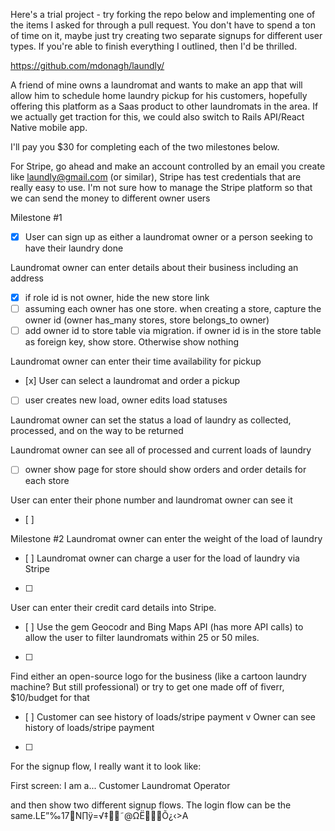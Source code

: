 Here's a trial project - try forking the repo below and implementing one of the items I asked for through a pull request. You don't have to spend a ton of time on it, maybe just try creating two separate signups for different user types. If you're able to finish everything I outlined, then I'd be thrilled.

https://github.com/mdonagh/laundly/

A friend of mine owns a laundromat and wants to make an app that will allow him to schedule home laundry pickup for his customers, hopefully offering this platform as a Saas product to other laundromats in the area. If we actually get traction for this, we could also switch to Rails API/React Native mobile app.

I'll pay you $30 for completing each of the two milestones below.

For Stripe, go ahead and make an account controlled by an email you create like laundly@gmail.com (or similar), Stripe has test credentials that are really easy to use. I'm not sure how to manage the Stripe platform so that we can send the money to different owner users


Milestone #1
- [x] User can sign up as either a laundromat owner or a person seeking to have their laundry done

Laundromat owner can enter details about their business including an address
- [x] if role id is not owner, hide the new store link
- [ ] assuming each owner has one store. when creating a store, capture the owner id (owner has_many stores, store belongs_to owner)
- [ ] add owner id to store table via migration. if owner id is in the store table as foreign key, show store. Otherwise show nothing

Laundromat owner can enter their time availability for pickup
- [x]
User can select a laundromat and order a pickup
- [ ] user creates new load, owner edits load statuses

Laundromat owner can set the status a load of laundry as collected, processed, and on the way to be returned

Laundromat owner can see all of processed and current loads of laundry
- [ ] owner show page for store should show orders and order details for each store

User can enter their phone number and laundromat owner can see it
- [ ] 

Milestone #2
Laundromat owner can enter the weight of the load of laundry
- [ ] 
Laundromat owner can charge a user for the load of laundry via Stripe
- [ ] 
User can enter their credit card details into Stripe.
- [ ] 
Use the gem Geocodr and Bing Maps API (has more API calls) to allow the user to filter laundromats within 25 or 50 miles.
- [ ] 
Find either an open-source logo for the business (like a cartoon laundry machine? But still professional) or try to get one made off of fiverr, $10/budget for that
- [ ] 
Customer can see history of loads/stripe payment
v
Owner can see history of loads/stripe payment
- [ ] 

For the signup flow, I really want it to look like:

First screen:
I am a...
Customer
Laundromat Operator

and then show two different signup flows. The login flow can be the same.LE”‰17N∏ÿ=√‡˜@ΩËÕ¿‹>A